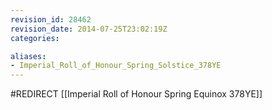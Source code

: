 ```yaml
---
revision_id: 28462
revision_date: 2014-07-25T23:02:19Z
categories:

aliases:
- Imperial_Roll_of_Honour_Spring_Solstice_378YE
---
```


#REDIRECT [[Imperial Roll of Honour Spring Equinox 378YE]]